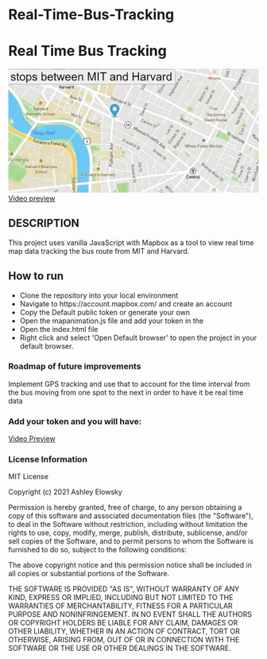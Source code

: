 # Real-Time-Bus-Tracking
<h1>Real Time Bus Tracking</h1>
<img src="busTracker.JPG">
<a href="http://somup.com/crjTnNr1ZR">Video preview</a>
<h2>DESCRIPTION</h2>
<p>This project uses vanilla JavaScript with Mapbox as a tool to view real time map data 
tracking the bus route from MIT and Harvard.</p>

<h2>How to run</h2>
<ul>
<li>Clone the repository into your local environment</li>
<li>Navigate to https://account.mapbox.com/ and create an account</li>
<li>Copy the Default public token or generate your own</li>
<li>Open the mapanimation.js file and add your token in the <your key here></li>
<li>Open the index.html file</li>
<li>Right click and select 'Open Default browser' to open the project in your default browser. </li>
</ul>

<h3>Roadmap of future improvements</h3>
<p>Implement GPS tracking and use that to account for the time interval from the bus moving
from one spot to the next in order to have it be real time data</p>

<h3>Add your token and you will have:</h3>
<a href="http://somup.com/crjTnNr1ZR">Video Preview</a>


<h3>License Information</h3>
MIT License

Copyright (c) 2021 Ashley Elowsky

Permission is hereby granted, free of charge, to any person obtaining a copy
of this software and associated documentation files (the "Software"), to deal
in the Software without restriction, including without limitation the rights
to use, copy, modify, merge, publish, distribute, sublicense, and/or sell
copies of the Software, and to permit persons to whom the Software is
furnished to do so, subject to the following conditions:

The above copyright notice and this permission notice shall be included in all
copies or substantial portions of the Software.

THE SOFTWARE IS PROVIDED "AS IS", WITHOUT WARRANTY OF ANY KIND, EXPRESS OR
IMPLIED, INCLUDING BUT NOT LIMITED TO THE WARRANTIES OF MERCHANTABILITY,
FITNESS FOR A PARTICULAR PURPOSE AND NONINFRINGEMENT. IN NO EVENT SHALL THE
AUTHORS OR COPYRIGHT HOLDERS BE LIABLE FOR ANY CLAIM, DAMAGES OR OTHER
LIABILITY, WHETHER IN AN ACTION OF CONTRACT, TORT OR OTHERWISE, ARISING FROM,
OUT OF OR IN CONNECTION WITH THE SOFTWARE OR THE USE OR OTHER DEALINGS IN THE
SOFTWARE.